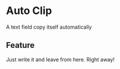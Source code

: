 # Auto Clip

A text field copy itself automatically

## Feature

Just write it and leave from here. Right away!
